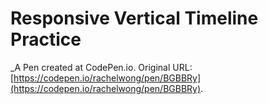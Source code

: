 # Responsive Vertical Timeline Practice
 _A Pen created at CodePen.io. Original URL: [https://codepen.io/rachelwong/pen/BGBBRy](https://codepen.io/rachelwong/pen/BGBBRy).

 
